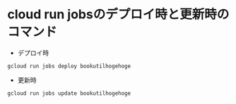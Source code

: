 # cloud run jobsのデプロイ時と更新時のコマンド

- デプロイ時

```
gcloud run jobs deploy bookutilhogehoge
```

- 更新時

```
gcloud run jobs update bookutilhogehoge
```

